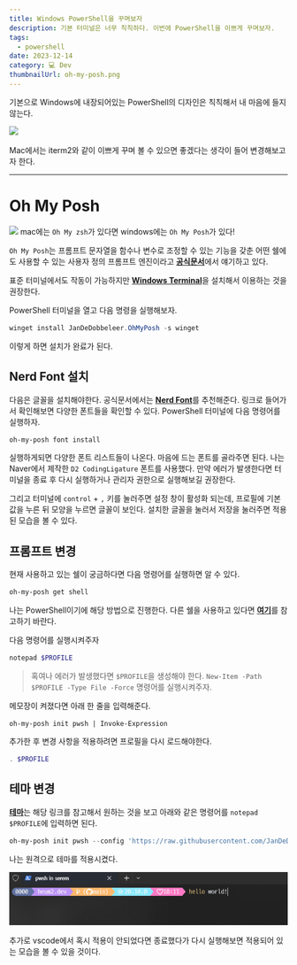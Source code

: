```yaml
---
title: Windows PowerShell을 꾸며보자
description: 기본 터미널은 너무 칙칙하다. 이번에 PowerShell을 이쁘게 꾸며보자.
tags:
  - powershell
date: 2023-12-14
category: 💻 Dev
thumbnailUrl: oh-my-posh.png
---
```

기본으로 Windows에 내장되어있는 PowerShell의 디자인은 칙칙해서 내 마음에 들지 않는다.

![](https://upload.wikimedia.org/wikipedia/commons/d/d5/Windows_PowerShell_1.0_PD.png)

Mac에서는 iterm2와 같이 이쁘게 꾸며 볼 수 있으면 좋겠다는 생각이 들어 변경해보고자 한다.

---

# Oh My Posh
![](https://ohmyposh.dev/img/hero.png)
mac에는 `Oh My zsh`가 있다면 windows에는 `Oh My Posh`가 있다!

`Oh My Posh`는 프롬프트 문자열을 함수나 변수로 조정할 수 있는 기능을 갖춘 어떤 쉘에도 사용할 수 있는 사용자 정의 프롬프트 엔진이라고 [**공식문서**](https://ohmyposh.dev/docs/)에서 얘기하고 있다.

표준 터미널에서도 작동이 가능하지만 [**Windows Terminal**](https://apps.microsoft.com/detail/9N0DX20HK701?rtc=1&hl=ko-kr&gl=KR)을 설치해서 이용하는 것을 권장한다.

PowerShell 터미널을 열고 다음 명령을 실행해보자.
```powershell
winget install JanDeDobbeleer.OhMyPosh -s winget
```

이렇게 하면 설치가 완료가 된다.
## Nerd Font 설치
다음은 글꼴을 설치해야한다. 공식문서에서는 [**Nerd Font**](https://www.nerdfonts.com/)를 추천해준다. 
링크로 들어가서 확인해보면 다양한 폰트들을 확인할 수 있다. 
PowerShell 터미널에 다음 명령어를 실행하자.
```powershell
oh-my-posh font install
```

실행하게되면 다양한 폰트 리스트들이 나온다. 마음에 드는 폰트를 골라주면 된다. 
나는 Naver에서 제작한 `D2 CodingLigature` 폰트를 사용했다.
만약 에러가 발생한다면 터미널을 종료 후 다시 실행하거나 관리자 권한으로 실행해보길 권장한다.

그리고 터미널에 `control` + `,`  키를 눌러주면 설정 창이 활성화 되는데, 프로필에 기본 값을 누른 뒤 모양을 누르면 글꼴이 보인다. 설치한 글꼴을 눌러서 저장을 눌러주면 적용 된 모습을 볼 수 있다.

## 프롬프트 변경
현재 사용하고 있는 쉘이 궁금하다면 다음 명령어를 실행하면 알 수 있다.
```powershell
oh-my-posh get shell
```

나는 PowerShell이기에 해당 방법으로 진행한다. 다른 쉘을 사용하고 있다면 [**여기**](https://ohmyposh.dev/docs/installation/prompt)를 참고하기 바란다.

다음 명령어를 실행시켜주자
```powershell
notepad $PROFILE
```

> 혹여나 에러가 발생했다면 `$PROFILE`을 생성해야 한다.
> `New-Item -Path $PROFILE -Type File -Force` 명령어를 실행시켜주자.

메모장이 켜졌다면 아래 한 줄을 입력해준다.
```
oh-my-posh init pwsh | Invoke-Expression
```

추가한 후 변경 사항을 적용하려면 프로필을 다시 로드해야한다.
```powershell
. $PROFILE
```

## 테마 변경

[**테마**](https://ohmyposh.dev/docs/themes)는 해당 링크를 참고해서 원하는 것을 보고 아래와 같은 명령어를 `notepad $PROFILE`에 입력하면 된다.
```powershell
oh-my-posh init pwsh --config 'https://raw.githubusercontent.com/JanDeDobbeleer/oh-my-posh/main/themes/제목만변경.omp.json' | Invoke-Expression
```
나는 원격으로 테마를 적용시켰다.

![image](https://raw.githubusercontent.com/heum2/image-archive/main/oh-my-posh-done.png)

추가로 vscode에서 혹시 적용이 안되었다면 종료했다가 다시 실행해보면 적용되어 있는 모습을 볼 수 있을 것이다.

